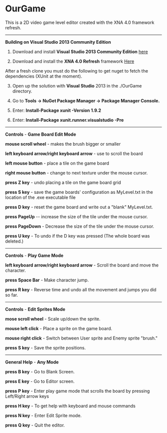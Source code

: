 OurGame
=======

This is a 2D video game level editor created with the XNA 4.0 framework refresh.

---

**Building on Visual Studio 2013 Community Edition**

1.  Download and install **Visual Studio 2013 Community Edition** <a href="http://www.visualstudio.com/products/free-developer-offers-vs?wt.mc_id=p~CO~COMMUNITY~SEARCH~FY15~11Nov~GOOGLE~visual%20studio%20free%20download&WT.srch=1&WT.mc_id=SEM_GOO_USEvergreenSearch_Unassigned&CR_CC=300219949">here</a>

2.  Download and install the **XNA 4.0 Refresh** framework <a href="http://www.microsoft.com/en-us/download/details.aspx?id=27599">Here</a>

After a fresh clone you must do the following to get nuget to fetch the dependencies (XUnit at the moment).  

3.  Open up the solution with **Visual Studio** 2013 in the ./OurGame directory.

4.  Go to **Tools -> NuGet Package Manager -> Package Manager Console.**

5.  Enter:  **Install-Package xunit -Version 1.9.2**

6.  Enter:  **Install-Package xunit.runner.visualstudio -Pre**

---

**Controls** - **Game Board Edit Mode**

**mouse scroll wheel** - makes the brush bigger or smaller

**left keyboard arrow/right keyboard arrow** - use to scroll the board

**left mouse button** - place a tile on the game board

**right mouse button** - change to next texture under the mouse cursor.

**press Z key** - undo placing a tile on the game board grid

**press S key** - save the game boards' configuration as MyLevel.txt in the location of the .exe executable file

**press D key** - reset the game board and write out  a "blank" MyLevel.txt.

**press PageUp** -- increase the size of the tile under the mouse cursor.

**press PageDown** - Decrease the size of the tile under the mouse cursor.

**press U key** - To undo if the D key was pressed (The whole board was deleted.)

---

**Controls** - **Play Game Mode**

**left keyboard arrow/right keyboard arrow** - Scroll the board and move the character.

**press Space Bar** - Make character jump.

**press R key** - Reverse time and undo all the movement and jumps you did so far.

---

**Controls** - **Edit Sprites Mode**

**mose scroll wheel** - Scale up/down the sprite.

**mouse left click** - Place a sprite on the game board.

**mouse right click** - Switch between User sprite and Enemy sprite "brush."

**press S key** - Save the sprite positions.

---

**General Help** - **Any Mode**

**press B key** - Go to Blank Screen.

**press E key** - Go to Editor screen.

**press P key** - Enter play game mode that scrolls the board by pressing Left/Right arrow keys

**press H key** - To get help with keyboard and mouse commands

**press N key** - Enter Edit Sprite mode.

**press Q key** - Quit the editor.

